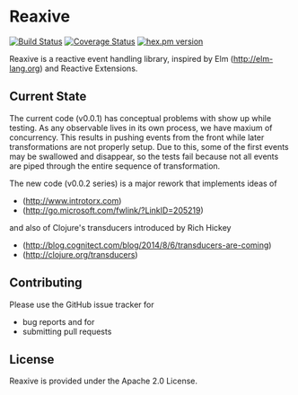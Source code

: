 # Reaxive

[![Build Status](https://travis-ci.org/alfert/reaxive.svg?branch=master)](https://travis-ci.org/alfert/reaxive)
[![Coverage Status](https://coveralls.io/repos/alfert/reaxive/badge.png?branch=master)](https://coveralls.io/r/alfert/reaxive?branch=master)
[![hex.pm version](https://img.shields.io/hexpm/v/reaxive.svg?style=flat)](https://hex.pm/packages/reaxive)

Reaxive is a reactive event handling library, inspired by Elm (http://elm-lang.org) and Reactive Extensions.

## Current State

The current code (v0.0.1) has conceptual problems with show up while testing.
As any observable lives in its own  process, we have maxium of concurrency.
This results in pushing events from the front while later transformations are
not properly setup. Due to this, some of the first events may be swallowed and
disappear, so the tests fail because not all events are piped through the
entire sequence of transformation.

The new code (v0.0.2 series) is a major rework that implements ideas of 

* (http://www.introtorx.com)
* (http://go.microsoft.com/fwlink/?LinkID=205219)

and also of Clojure's transducers introduced by Rich Hickey 

* (http://blog.cognitect.com/blog/2014/8/6/transducers-are-coming)
* (http://clojure.org/transducers)

## Contributing

Please use the GitHub issue tracker for 

* bug reports and for
* submitting pull requests

## License

Reaxive is provided under the Apache 2.0 License. 